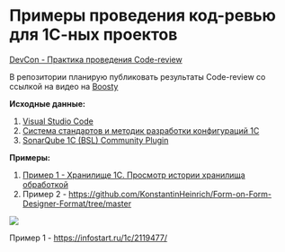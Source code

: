 # Примеры проведения код-ревью для 1С-ных проектов

[DevCon - Практика проведения Code-review](https://www.youtube.com/watch?v=BMAgiz2uEHA)

В репозитории планирую публиковать результаты Code-review со ссылкой на видео на [Boosty](https://boosty.to/1cnik)

**Исходные данные:**

1. [Visual Studio Code](https://code.visualstudio.com)
2. [Система стандартов и методик разработки конфигураций 1С](https://its.1c.ru/db/v8std)
3. [SonarQube 1C (BSL) Community Plugin](https://1c-syntax.github.io/sonar-bsl-plugin-community/)

**Примеры:**

1. [Пример 1 - Хранилище 1С. Просмотр истории хранилища обработкой](<Пример1 - Просмотр истории хранилища/README.md>)
2. Пример 2 - https://github.com/KonstantinHeinrich/Form-on-Form-Designer-Format/tree/master



<img src='https://infostart.ru/bitrix/templates/sandbox_empty/assets/tpl/abo/img/logo.svg'> 

Пример 1 - <https://infostart.ru/1c/2119477/>
